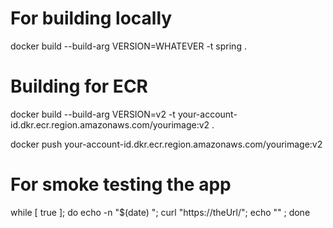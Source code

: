 # For building locally
docker build --build-arg VERSION=WHATEVER -t spring .
# Building for ECR
docker build --build-arg VERSION=v2 -t your-account-id.dkr.ecr.region.amazonaws.com/yourimage:v2 .

docker push your-account-id.dkr.ecr.region.amazonaws.com/yourimage:v2

# For smoke testing the app
while [ true ]; do echo -n "$(date) "; curl "https://theUrl/"; echo "" ; done